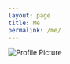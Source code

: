 ```yaml
---
layout: page
title: Me
permalink: /me/
---
```


<img src="{{ site.baseurl }}/assets/profile.png" title="Profile Picture" class="profile">
